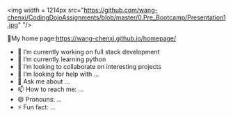 <img width = 1214px src="https://github.com/wang-chenxi/CodingDojoAssignments/blob/master/0.Pre_Bootcamp/Presentation1.jpg" "/>                                                                                                                       
                                                                                                                             
👋My home page:https://wang-chenxi.github.io/homepage/

- 🔭 I’m currently working on full stack development
- 🌱 I’m currently learning python
- 👯 I’m looking to collaborate on interesting projects
- 🤔 I’m looking for help with ...
- 💬 Ask me about ...
- 📫 How to reach me: ...
- 😄 Pronouns: ...
- ⚡ Fun fact: ...

